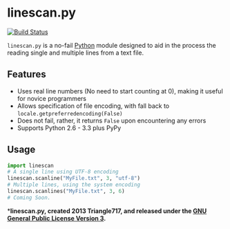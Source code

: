 linescan.py
===========

[![Build Status](https://travis-ci.org/le717/linescan.py.png?branch=master)](https://travis-ci.org/le717/linescan.py)

`linescan.py` is a no-fail [Python](http://python.org) module designed to aid in the process the reading single and multiple lines from a text file.

Features
--------

* Uses real line numbers (No need to start counting at 0), making it useful for novice programmers
* Allows specification of file encoding, with fall back to `locale.getpreferredencoding(False)`
* Does not fail, rather, it returns `False` upon encountering any errors
* Supports Python 2.6 - 3.3 plus PyPy


Usage
-----

```python
import linescan
# A single line using UTF-8 encoding
linescan.scanline("MyFile.txt", 3, "utf-8")
# Multiple lines, using the system encoding
linescan.scanlines("MyFile.txt", 3, 6)
# Coming Soon.
```


***linescan.py, created 2013 Triangle717, and released under the [GNU General Public License Version 3](http://www.gnu.org/licenses/gpl.html).**